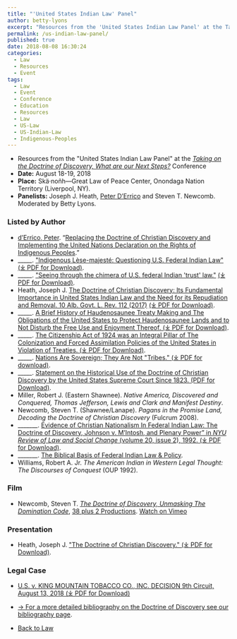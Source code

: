 ```yaml
---
title: "'United States Indian Law' Panel"
author: betty-lyons
excerpt: "Resources from the 'United States Indian Law Panel' at the Taking on the Doctrine of Discovery, What are our Next Steps?"
permalink: /us-indian-law-panel/
published: true
date: 2018-08-08 16:30:24
categories:
  - Law
  - Resources
  - Event
tags:
  - Law
  - Event
  - Conference
  - Education
  - Resources
  - Law
  - US-Law
  - US-Indian-Law
  - Indigenous-Peoples
---
```

*   Resources from the "United States Indian Law Panel" at the [_Taking on the Doctrine of Discovery, What are our Next Steps?_](https://indigenousvalues.org/taking-on-the-doctrine-of-discovery-what-are-our-next-steps/) Conference
*   **Date:** August 18-19, 2018
*   **Place:** Skä·noñh—Great Law of Peace Center, Onondaga Nation Territory (Liverpool, NY).
*   **Panelists:** Joseph J. Heath, [Peter D’Errico](/resources-by-peter-derrico/) and Steven T. Newcomb. Moderated by Betty Lyons.

### **Listed by Author**

- [d’Errico, Peter](https://doctrineofdiscovery.org/resources-by-peter-derrico/). “[Replacing the Doctrine of Christian Discovery and Implementing the United Nations Declaration on the Rights of Indigenous Peoples](https://doctrineofdiscovery.org/resources-by-peter-derrico/).”
- \_\_\_\_\_. ["Indigenous Lèse-majesté: Questioning U.S. Federal Indian Law" (⤓ PDF for Download)](https://doctrineofdiscovery.org/assets/pdfs/2017_19-02_06_Errico.pdf).
- \_\_\_\_\_. ["Seeing through the chimera of U.S. federal Indian 'trust' law."](https://doctrineofdiscovery.org/assets/pdfs/Seeing_through_the_chimera_of_U.S._feder.pdf) [(⤓ PDF for Download)](https://doctrineofdiscovery.org/assets/pdfs/Seeing_through_the_chimera_of_U.S._feder.pdf).
- Heath, Joseph J. [The Doctrine of Christian Discovery: Its Fundamental Importance in United States Indian Law and the Need for its Repudiation and Removal. 10 Alb. Govt. L. Rev. 112 (2017)](/assets/pdfs/Joe-Heath-THE-DOCTRINE-OF-CHRISTIAN-DISCOVERY-ITS-FUNDAMENTAL-IMPORTANCE-IN-UNITED-STATES-INDIAN-LAW-AND-THE-NEED-FOR-ITS-REPUDIATION-AND-REMOVAL.pdf) [(⤓ PDF for Download)](/assets/pdfs/Joe-Heath-THE-DOCTRINE-OF-CHRISTIAN-DISCOVERY-ITS-FUNDAMENTAL-IMPORTANCE-IN-UNITED-STATES-INDIAN-LAW-AND-THE-NEED-FOR-ITS-REPUDIATION-AND-REMOVAL.pdf).
- \_\_\_\_\_. [A Brief History of Haudenosaunee Treaty Making and The Obligations of the United States to Protect Haudenosaunee Lands and to Not Disturb the Free Use and Enjoyment Thereof. (⤓ PDF for Download)](/assets/pdfs/Treaty-history3-19-12xx.pdf).
- \_\_\_\_\_. [The Citizenship Act of 1924 was an Integral Pillar of The Colonization and Forced Assimilation Policies of the United States in Violation of Treaties. (⤓ PDF for Download)](/assets/pdfs/CITIZENSHIP-ACT-OF-1924Red6-6-18.pdf).
- \_\_\_\_\_. [Nations Are Sovereign; They Are Not "Tribes." (⤓  PDF for download)](/assets/pdfs/NATION-NOT-TRIBE3-6-18.pdf).
- \_\_\_\_\_. [Statement on the Historical Use of the Doctrine of Christian Discovery by the United States Supreme Court Since 1823. (PDF for Download)](/assets/pdfs/DoctrineOfDiscovery5-24-14.pdf).
- Miller, Robert J. (Eastern Shawnee). _Native America, Discovered and Conquered, Thomas Jefferson, Lewis and Clark and Manifest Destiny_.
- Newcomb, Steven T. (Shawnee/Lanape). _Pagans in the Promise Land, Decoding the Doctrine of Christian Discovery_ (Fulcrum 2008).
- \_\_\_\_\_\_\_. [Evidence of Christian Nationalism In Federal Indian Law: The Doctrine of Discovery, Johnson v. M’Intosh, and Plenary Power” in _NYU Review of Law and Social Change_ (volume 20, issue 2), 1992. (⤓ PDF for Download)](/assets/pdfs/Evidence-of-Christian-Nationalism-In-Federal-Indian-Law.pdf).
- \_\_\_\_\_\_\_. [The Biblical Basis of Federal Indian Law & Policy](/the-biblical-basis-of-federal-indian-law-policy/).
- Williams, Robert A. Jr. _The American Indian in Western Legal Thought: The Discourses of Conquest_ (OUP 1992).


### Film

- Newcomb, Steven T. [_The Doctrine of Discovery, Unmasking The Domination Code_](/the-doctrine-of-discovery-unmasking-the-domination-code/), [38 plus 2 Productions](https://www.38plus2productions.com/). [Watch on Vimeo](https://vimeo.com/ondemand/dominationcode)

### Presentation

- Heath, Joseph J. ["The Doctrine of Christian Discovery." (⤓ PDF for Download)](/assets/pdfs/Doctrine-of-Christian-Discovery-Presentation-Joe-Heath-min.pdf).

### Legal Case

- [U.S. v. KING MOUNTAIN TOBACCO CO., INC. DECISION 9th Circuit, August 13, 2018 (⤓ PDF for Download)](/assets/pdfs/KingMt8-13-18.pdf)
- [→ For a more detailed bibliography on the Doctrine of Discovery see our bibliography page](/bibliography/).

- [Back to Law](/law/)

